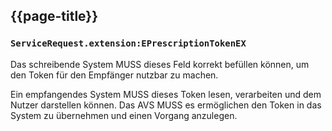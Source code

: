 ## {{page-title}}

### `ServiceRequest.extension:EPrescriptionTokenEX`

Das schreibende System MUSS dieses Feld korrekt befüllen können, um den Token für den Empfänger nutzbar zu machen.

Ein empfangendes System MUSS dieses Token lesen, verarbeiten und dem Nutzer darstellen können. Das AVS MUSS es ermöglichen den Token in das System zu übernehmen und einen Vorgang anzulegen.
